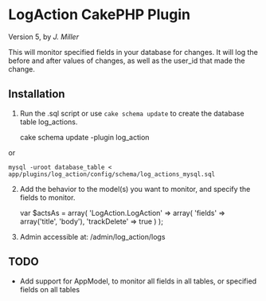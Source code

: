 LogAction CakePHP Plugin
=============

Version 5, by _J. Miller_

This will monitor specified fields in your database for changes.
It will log the before and after values of changes, as well as the user_id that made the change.

Installation
------------

1) Run the .sql script or use `cake schema update` to create the database table log_actions.

    cake schema update -plugin log_action

or

    mysql -uroot database_table < app/plugins/log_action/config/schema/log_actions_mysql.sql


2) Add the behavior to the model(s) you want to monitor, and specify the fields to monitor.

	var $actsAs = array(
		'LogAction.LogAction' => array(
			'fields' => array('title', 'body'),
			'trackDelete' => true
		)
	);


3) Admin accessible at: /admin/log_action/logs

TODO
----

* Add support for AppModel, to monitor all fields in all tables, or specified fields on all tables